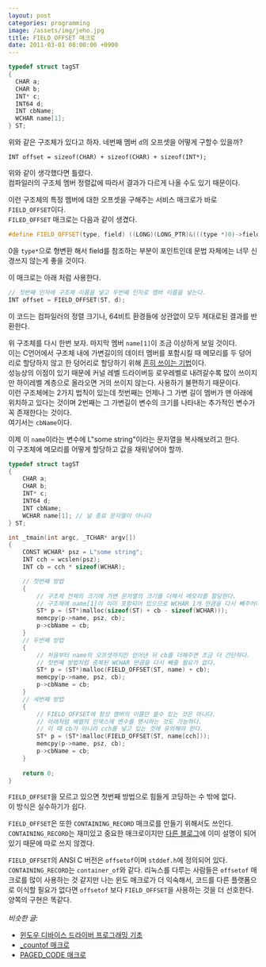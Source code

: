 ```yaml
---
layout: post
categories: programming
image: /assets/img/jeho.jpg
title: FIELD_OFFSET 매크로
date: 2011-03-01 08:00:00 +0900
---
```


```c++
typedef struct tagST
{
  CHAR a;
  CHAR b;
  INT* c;
  INT64 d;
  INT cbName;
  WCHAR name[1];
} ST;
```

위와 같은 구조체가 있다고 하자. 네번째 멤버 `d`의 오프셋을 어떻게 구할수 있을까?

`INT offset = sizeof(CHAR) + sizeof(CHAR) + sizeof(INT*);`

위와 같이 생각했다면 틀렸다.  
컴파일러의 구조체 멤버 정렬값에 따라서 결과가 다르게 나올 수도 있기 때문이다.

이런 구조체의 특정 멤버에 대한 오프셋을 구해주는 서비스 매크로가 바로 `FIELD_OFFSET`이다.  
`FILED_OFFSET` 매크로는 다음과 같이 생겼다.

```c++
#define FIELD_OFFSET(type, field) ((LONG)(LONG_PTR)&(((type *)0)->field))
```

0을 `type*`으로 형변환 해서 field를 참조하는 부분이 포인트인데 문법 자체에는 너무 신경쓰지 않는게 좋을 것이다.

이 매크로는 아래 처럼 사용한다.

```c++
// 첫번째 인자에 구조체 이름을 넣고 두번째 인자로 멤버 이름을 넣는다.
INT offset = FIELD_OFFSET(ST, d);
```

이 코드는 컴파일러의 정렬 크기나, 64비트 환경들에 상관없이 모두 제대로된 결과를 반환한다.

위 구조체를 다시 한번 보자. 마지막 멤버 `name[1]`이 조금 이상하게 보일 것이다.  
이는 C언어에서 구조체 내에 가변길이의 데이터 멤버를 포함시킬 때 메모리를 두 덩어리로 할당하지 않고 한 덩어리로 할당하기 위해 [흔히 쓰이는 기법](/essay/2010/12/20/하위-디렉터리의-파일이-변경-되었는지-감지하기.html)이다.  
성능상의 이점이 있기 때문에 커널 레벨 드라이버등 로우레벨로 내려갈수록 많이 쓰이지만 하이레벨 계층으로 올라오면 거의 쓰이지 않는다. 사용하기 불편하기 때문이다.  
이런 구조체에는 2가지 법칙이 있는데 첫번째는 언제나 그 가변 길이 멤버가 맨 아래에 위치하고 있다는 것이며 2번째는 그 가변길이 변수의 크기를 나타내는 추가적인 변수가 꼭 존재한다는 것이다.  
여기서는 `cbName`이다.

이제 이 `name`이라는 변수에 L"some string"이라는 문자열을 복사해보려고 한다.  
이 구조체에 메모리를 어떻게 할당하고 값을 채워넣어야 할까.

```c++
typedef struct tagST
{
    CHAR a;
    CHAR b;
    INT* c;
    INT64 d;
    INT cbName;
    WCHAR name[1]; // 널 종료 문자열이 아니다
} ST;

int _tmain(int argc, _TCHAR* argv[])
{
    CONST WCHAR* psz = L"some string";
    INT cch = wcslen(psz);
    INT cb = cch * sizeof(WCHAR);

    // 첫번째 방법
    {     
        // 구조체 전체의 크기에 가변 문자열의 크기를 더해서 메모리를 할당한다.
        // 구조체에 name[1]이 이미 포함되어 있으므로 WCHAR 1개 만큼을 다시 빼주어야 한다.
        ST* p = (ST*)malloc(sizeof(ST) + cb - sizeof(WCHAR)));
        memcpy(p->name, psz, cb);
        p->cbName = cb;    
    }
    // 두번째 방법  
    {       
        // 처음부터 name의 오프셋까지만 얻어낸 뒤 cb를 더해주면 조금 더 간단하다.
        // 첫번째 방법처럼 중복된 WCHAR 만큼을 다시 빼줄 필요가 없다.
        ST* p = (ST*)malloc(FIELD_OFFSET(ST, name) + cb);
        memcpy(p->name, psz, cb);
        p->cbName = cb;
    }
    // 세번째 방법
    {
        // FIELD_OFFSET에 항상 멤버의 이름만 쓸수 있는 것은 아니다.
        // 아래처럼 배열의 인덱스에 변수를 명시하는 것도 가능하다.
        // 이 때 cb가 아니라 cch를 넣고 있는 것에 유의해야 한다.
        ST* p = (ST*)malloc(FIELD_OFFSET(ST, name[cch]));
        memcpy(p->name, psz, cb);
        p->cbName = cb;
    }
    
    return 0;
}
```

`FIELD_OFFSET`을 모르고 있으면 첫번째 방법으로 힘들게 코딩하는 수 밖에 없다.  
이 방식은 실수하기가 쉽다.

`FIELD_OFFSET`은 또한 `CONTAINING_RECORD` 매크로를 만들기 위해서도 쓰인다.
`CONTAINING_RECORD`는 재미있고 중요한 매크로이지만 [다른 블로그](http://www.pyrasis.com/blog/entry/PracticalContainingRecordMacro)에 이미 설명이 되어 있기 때문에 따로 쓰지 않겠다.

`FIELD_OFFSET`의 ANSI C 버전은 `offsetof`이며 `stddef.h`에 정의되어 있다.  
`CONTAINING_RECORD`는 `container_of`와 같다.
리눅스를 다루는 사람들은 `offsetof` 매크로를 많이 사용하는 것 같지만 나는 윈도 매크로가 더 익숙해서, 코드를 다른 플랫폼으로 이식할 필요가 없다면 `offsetof` 보다 `FIELD_OFFSET`을 사용하는 것을 더 선호한다.  
양쪽의 구현은 똑같다.
<br>
<br>
*비슷한 글:*
* [윈도우 디바이스 드라이버 프로그래밍 기초](/programming/2011/05/23/윈도우에서-디바이스-드라이버를-만들-때-알아야-할-기초적인-내용들.html)
* [_countof 매크로](/essay/2011/03/15/_countof-매크로.html)
* [PAGED_CODE 매크로](/essay/2011/02/27/PAGED_CODE-매크로.html)